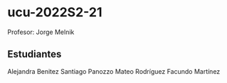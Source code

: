 # ucu-2022S2-21  
Profesor: Jorge Melnik  
## Estudiantes  
Alejandra Benitez
Santiago Panozzo 
Mateo Rodríguez
Facundo Martínez
